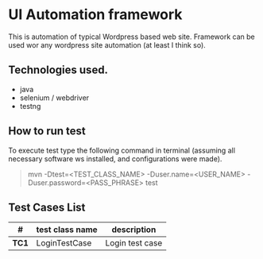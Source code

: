 # UI Automation framework
This is automation of typical Wordpress based web site. Framework can be used wor any wordpress site automation (at least I think so).
## Technologies used.
* java
* selenium / webdriver
* testng
## How to run test

To execute test type the following command in terminal (assuming all necessary software ws installed, and configurations were made).

> mvn -Dtest=<TEST_CLASS_NAME> -Duser.name=<USER_NAME> -Duser.password=<PASS_PHRASE> test

## Test Cases List
|#|test class name| description|
|---|---|---|
|**TC1**|LoginTestCase|Login test case|
